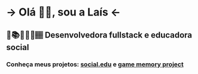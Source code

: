 # -> Olá 👋🏽, sou a Laís <-

## 🔭📚👩🏽‍💻🏽 Desenvolvedora fullstack e educadora social </h3>

### Conheça meus projetos: **[social.edu](https://github.com/social-edu)**  e **[game memory project](https://github.com/Game-Memory-Project)**
